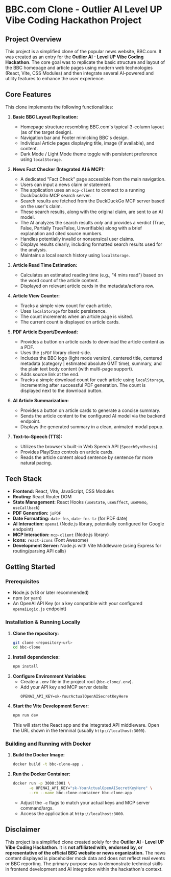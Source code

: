 # BBC.com Clone - Outlier AI Level UP Vibe Coding Hackathon Project

## Project Overview

This project is a simplified clone of the popular news website, BBC.com. It was created as an entry for the **Outlier AI - Level UP Vibe Coding Hackathon**. The core goal was to replicate the basic structure and layout of the BBC homepage and article pages using modern web technologies (React, Vite, CSS Modules) and then integrate several AI-powered and utility features to enhance the user experience.

## Core Features

This clone implements the following functionalities:

1.  **Basic BBC Layout Replication:**
    *   Homepage structure resembling BBC.com's typical 3-column layout (as of the target design).
    *   Navigation bar and Footer mimicking BBC's design.
    *   Individual Article pages displaying title, image (if available), and content.
    *   Dark Mode / Light Mode theme toggle with persistent preference using `localStorage`.

2.  **News Fact Checker (Integrated AI & MCP):**
    *   A dedicated "Fact Check" page accessible from the main navigation.
    *   Users can input a news claim or statement.
    *   The application uses an `mcp-client` to connect to a running DuckDuckGo MCP search server.
    *   Search results are fetched from the DuckDuckGo MCP server based on the user's claim.
    *   These search results, along with the original claim, are sent to an AI model.
    *   The AI analyzes the search results *only* and provides a verdict (True, False, Partially True/False, Unverifiable) along with a brief explanation and cited source numbers.
    *   Handles potentially invalid or nonsensical user claims.
    *   Displays results clearly, including formatted search results used for the analysis.
    *   Maintains a local search history using `localStorage`.

3.  **Article Read Time Estimation:**
    *   Calculates an estimated reading time (e.g., "4 mins read") based on the word count of the article content.
    *   Displayed on relevant article cards in the metadata/actions row.

4.  **Article View Counter:**
    *   Tracks a simple view count for each article.
    *   Uses `localStorage` for basic persistence.
    *   The count increments when an article page is visited.
    *   The current count is displayed on article cards.

5.  **PDF Article Export/Download:**
    *   Provides a button on article cards to download the article content as a PDF.
    *   Uses the `jsPDF` library client-side.
    *   Includes the BBC logo (light mode version), centered title, centered metadata (category | estimated absolute GMT time), summary, and the plain text body content (with multi-page support).
    *   Adds source link at the end.
    *   Tracks a simple download count for each article using `localStorage`, incrementing after successful PDF generation. The count is displayed next to the download button.

6.  **AI Article Summarization:**
    *   Provides a button on article cards to generate a concise summary.
    *   Sends the article content to the configured AI model via the backend endpoint.
    *   Displays the generated summary in a clean, animated modal popup.

7.  **Text-to-Speech (TTS):**
    *   Utilizes the browser's built-in Web Speech API (`SpeechSynthesis`).
    *   Provides Play/Stop controls on article cards.
    *   Reads the article content aloud sentence by sentence for more natural pacing.

## Tech Stack

*   **Frontend:** React, Vite, JavaScript, CSS Modules
*   **Routing:** React Router DOM
*   **State Management:** React Hooks (`useState`, `useEffect`, `useMemo`, `useCallback`)
*   **PDF Generation:** `jsPDF`
*   **Date Formatting:** `date-fns`, `date-fns-tz` (for PDF date)
*   **AI Interaction:** `openai` (Node.js library, potentially configured for Google endpoint)
*   **MCP Interaction:** `mcp-client` (Node.js library)
*   **Icons:** `react-icons` (Font Awesome)
*   **Development Server:** Node.js with Vite Middleware (using Express for routing/parsing API calls)

## Getting Started

### Prerequisites

*   Node.js (v18 or later recommended)
*   npm (or yarn)
*   An OpenAI API Key (or a key compatible with your configured `openaiLogic.js` endpoint)

### Installation & Running Locally

1.  **Clone the repository:**
    ```bash
    git clone <repository-url>
    cd bbc-clone
    ```
2.  **Install dependencies:**
    ```bash
    npm install
    ```
3.  **Configure Environment Variables:**
    *   Create a `.env` file in the project root (`bbc-clone/.env`).
    *   Add your API key and MCP server details:
        ```dotenv
        OPENAI_API_KEY=sk-YourActualOpenAISecretKeyHere
        ```
4.  **Start the Vite Development Server:**
    ```bash
    npm run dev
    ```
    This will start the React app and the integrated API middleware. Open the URL shown in the terminal (usually `http://localhost:3000`).

### Building and Running with Docker

1.  **Build the Docker Image:**
    ```bash
    docker build -t bbc-clone-app .
    ```
2.  **Run the Docker Container:**
    ```bash
    docker run -p 3000:3001 \
           -e OPENAI_API_KEY="sk-YourActualOpenAISecretKeyHere" \
           --rm --name bbc-clone-container bbc-clone-app
    ```
    *   Adjust the `-e` flags to match your actual keys and MCP server command/args.
    *   Access the application at `http://localhost:3000`.

## Disclaimer

This project is a simplified clone created solely for the **Outlier AI - Level UP Vibe Coding Hackathon**. It is **not affiliated with, endorsed by, or representative of the official BBC website or news organization.** The news content displayed is placeholder mock data and does not reflect real events or BBC reporting. The primary purpose was to demonstrate technical skills in frontend development and AI integration within the hackathon's context.
